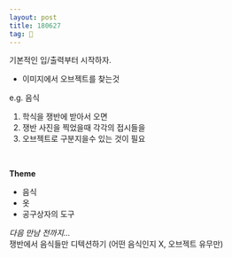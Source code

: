 ```yaml
---
layout: post
title: 180627
tag: 🍞
---
```



기본적인 입/출력부터 시작하자.
* 이미지에서 오브젝트를 찾는것

e.g. 음식
1. 학식을 쟁반에 받아서 오면
2. 쟁반 사진을 찍었을때 각각의 접시들을
3. 오브젝트로 구분지을수 있는 것이 필요

<br>

**Theme**
* 음식
* 옷
* 공구상자의 도구



*다음 만남 전까지...*<br>
쟁반에서 음식들만 디텍션하기
(어떤 음식인지 X, 오브젝트 유무만)

